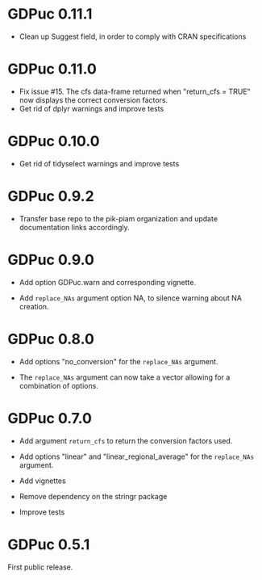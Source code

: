 # GDPuc 0.11.1

* Clean up Suggest field, in order to comply with CRAN specifications

# GDPuc 0.11.0

* Fix issue #15. The cfs data-frame returned when "return_cfs = TRUE" now displays the correct conversion factors.
* Get rid of dplyr warnings and improve tests

# GDPuc 0.10.0

* Get rid of tidyselect warnings and improve tests

# GDPuc 0.9.2

* Transfer base repo to the pik-piam organization and update documentation links accordingly.

# GDPuc 0.9.0

* Add option GDPuc.warn and corresponding vignette.

* Add `replace_NAs` argument option NA, to silence warning about NA creation.

# GDPuc 0.8.0

* Add options "no_conversion" for the `replace_NAs` argument.

* The `replace_NAs` argument can now take a vector allowing for a combination of options.

# GDPuc 0.7.0

* Add argument `return_cfs` to return the conversion factors used.

* Add options "linear" and "linear_regional_average" for the `replace_NAs` argument.

* Add vignettes

* Remove dependency on the stringr package

* Improve tests

# GDPuc 0.5.1

First public release.
